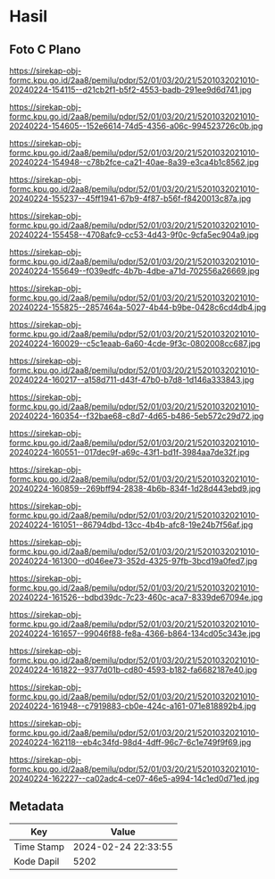 # Hasil

## Foto C Plano

https://sirekap-obj-formc.kpu.go.id/2aa8/pemilu/pdpr/52/01/03/20/21/5201032021010-20240224-154115--d21cb2f1-b5f2-4553-badb-291ee9d6d741.jpg

https://sirekap-obj-formc.kpu.go.id/2aa8/pemilu/pdpr/52/01/03/20/21/5201032021010-20240224-154605--152e6614-74d5-4356-a06c-994523726c0b.jpg

https://sirekap-obj-formc.kpu.go.id/2aa8/pemilu/pdpr/52/01/03/20/21/5201032021010-20240224-154948--c78b2fce-ca21-40ae-8a39-e3ca4b1c8562.jpg

https://sirekap-obj-formc.kpu.go.id/2aa8/pemilu/pdpr/52/01/03/20/21/5201032021010-20240224-155237--45ff1941-67b9-4f87-b56f-f8420013c87a.jpg

https://sirekap-obj-formc.kpu.go.id/2aa8/pemilu/pdpr/52/01/03/20/21/5201032021010-20240224-155458--4708afc9-cc53-4d43-9f0c-9cfa5ec904a9.jpg

https://sirekap-obj-formc.kpu.go.id/2aa8/pemilu/pdpr/52/01/03/20/21/5201032021010-20240224-155649--f039edfc-4b7b-4dbe-a71d-702556a26669.jpg

https://sirekap-obj-formc.kpu.go.id/2aa8/pemilu/pdpr/52/01/03/20/21/5201032021010-20240224-155825--2857464a-5027-4b44-b9be-0428c6cd4db4.jpg

https://sirekap-obj-formc.kpu.go.id/2aa8/pemilu/pdpr/52/01/03/20/21/5201032021010-20240224-160029--c5c1eaab-6a60-4cde-9f3c-0802008cc687.jpg

https://sirekap-obj-formc.kpu.go.id/2aa8/pemilu/pdpr/52/01/03/20/21/5201032021010-20240224-160217--a158d711-d43f-47b0-b7d8-1d146a333843.jpg

https://sirekap-obj-formc.kpu.go.id/2aa8/pemilu/pdpr/52/01/03/20/21/5201032021010-20240224-160354--f32bae68-c8d7-4d65-b486-5eb572c29d72.jpg

https://sirekap-obj-formc.kpu.go.id/2aa8/pemilu/pdpr/52/01/03/20/21/5201032021010-20240224-160551--017dec9f-a69c-43f1-bd1f-3984aa7de32f.jpg

https://sirekap-obj-formc.kpu.go.id/2aa8/pemilu/pdpr/52/01/03/20/21/5201032021010-20240224-160859--269bff94-2838-4b6b-834f-1d28d443ebd9.jpg

https://sirekap-obj-formc.kpu.go.id/2aa8/pemilu/pdpr/52/01/03/20/21/5201032021010-20240224-161051--86794dbd-13cc-4b4b-afc8-19e24b7f56af.jpg

https://sirekap-obj-formc.kpu.go.id/2aa8/pemilu/pdpr/52/01/03/20/21/5201032021010-20240224-161300--d046ee73-352d-4325-97fb-3bcd19a0fed7.jpg

https://sirekap-obj-formc.kpu.go.id/2aa8/pemilu/pdpr/52/01/03/20/21/5201032021010-20240224-161526--bdbd39dc-7c23-460c-aca7-8339de67094e.jpg

https://sirekap-obj-formc.kpu.go.id/2aa8/pemilu/pdpr/52/01/03/20/21/5201032021010-20240224-161657--99046f88-fe8a-4366-b864-134cd05c343e.jpg

https://sirekap-obj-formc.kpu.go.id/2aa8/pemilu/pdpr/52/01/03/20/21/5201032021010-20240224-161822--9377d01b-cd80-4593-b182-fa6682187e40.jpg

https://sirekap-obj-formc.kpu.go.id/2aa8/pemilu/pdpr/52/01/03/20/21/5201032021010-20240224-161948--c7919883-cb0e-424c-a161-071e818892b4.jpg

https://sirekap-obj-formc.kpu.go.id/2aa8/pemilu/pdpr/52/01/03/20/21/5201032021010-20240224-162118--eb4c34fd-98d4-4dff-96c7-6c1e749f9f69.jpg

https://sirekap-obj-formc.kpu.go.id/2aa8/pemilu/pdpr/52/01/03/20/21/5201032021010-20240224-162227--ca02adc4-ce07-46e5-a994-14c1ed0d71ed.jpg


## Metadata

| Key        | Value               |
| ---------- | ------------------- |
| Time Stamp | 2024-02-24 22:33:55 |
| Kode Dapil | 5202                |



